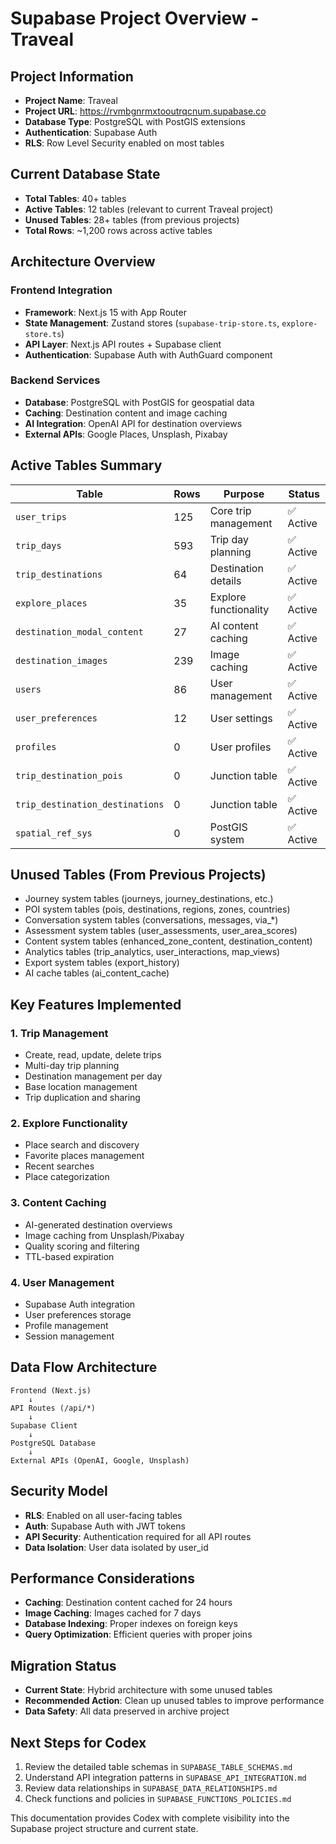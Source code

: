 # Supabase Project Overview - Traveal

## Project Information
- **Project Name**: Traveal
- **Project URL**: https://rvmbgnrmxtooutrqcnum.supabase.co
- **Database Type**: PostgreSQL with PostGIS extensions
- **Authentication**: Supabase Auth
- **RLS**: Row Level Security enabled on most tables

## Current Database State
- **Total Tables**: 40+ tables
- **Active Tables**: 12 tables (relevant to current Traveal project)
- **Unused Tables**: 28+ tables (from previous projects)
- **Total Rows**: ~1,200 rows across active tables

## Architecture Overview

### Frontend Integration
- **Framework**: Next.js 15 with App Router
- **State Management**: Zustand stores (`supabase-trip-store.ts`, `explore-store.ts`)
- **API Layer**: Next.js API routes + Supabase client
- **Authentication**: Supabase Auth with AuthGuard component

### Backend Services
- **Database**: PostgreSQL with PostGIS for geospatial data
- **Caching**: Destination content and image caching
- **AI Integration**: OpenAI API for destination overviews
- **External APIs**: Google Places, Unsplash, Pixabay

## Active Tables Summary

| Table | Rows | Purpose | Status |
|-------|------|---------|--------|
| `user_trips` | 125 | Core trip management | ✅ Active |
| `trip_days` | 593 | Trip day planning | ✅ Active |
| `trip_destinations` | 64 | Destination details | ✅ Active |
| `explore_places` | 35 | Explore functionality | ✅ Active |
| `destination_modal_content` | 27 | AI content caching | ✅ Active |
| `destination_images` | 239 | Image caching | ✅ Active |
| `users` | 86 | User management | ✅ Active |
| `user_preferences` | 12 | User settings | ✅ Active |
| `profiles` | 0 | User profiles | ✅ Active |
| `trip_destination_pois` | 0 | Junction table | ✅ Active |
| `trip_destination_destinations` | 0 | Junction table | ✅ Active |
| `spatial_ref_sys` | 0 | PostGIS system | ✅ Active |

## Unused Tables (From Previous Projects)
- Journey system tables (journeys, journey_destinations, etc.)
- POI system tables (pois, destinations, regions, zones, countries)
- Conversation system tables (conversations, messages, via_*)
- Assessment system tables (user_assessments, user_area_scores)
- Content system tables (enhanced_zone_content, destination_content)
- Analytics tables (trip_analytics, user_interactions, map_views)
- Export system tables (export_history)
- AI cache tables (ai_content_cache)

## Key Features Implemented

### 1. Trip Management
- Create, read, update, delete trips
- Multi-day trip planning
- Destination management per day
- Base location management
- Trip duplication and sharing

### 2. Explore Functionality
- Place search and discovery
- Favorite places management
- Recent searches
- Place categorization

### 3. Content Caching
- AI-generated destination overviews
- Image caching from Unsplash/Pixabay
- Quality scoring and filtering
- TTL-based expiration

### 4. User Management
- Supabase Auth integration
- User preferences storage
- Profile management
- Session management

## Data Flow Architecture

```
Frontend (Next.js) 
    ↓
API Routes (/api/*)
    ↓
Supabase Client
    ↓
PostgreSQL Database
    ↓
External APIs (OpenAI, Google, Unsplash)
```

## Security Model
- **RLS**: Enabled on all user-facing tables
- **Auth**: Supabase Auth with JWT tokens
- **API Security**: Authentication required for all API routes
- **Data Isolation**: User data isolated by user_id

## Performance Considerations
- **Caching**: Destination content cached for 24 hours
- **Image Caching**: Images cached for 7 days
- **Database Indexing**: Proper indexes on foreign keys
- **Query Optimization**: Efficient queries with proper joins

## Migration Status
- **Current State**: Hybrid architecture with some unused tables
- **Recommended Action**: Clean up unused tables to improve performance
- **Data Safety**: All data preserved in archive project

## Next Steps for Codex
1. Review the detailed table schemas in `SUPABASE_TABLE_SCHEMAS.md`
2. Understand API integration patterns in `SUPABASE_API_INTEGRATION.md`
3. Review data relationships in `SUPABASE_DATA_RELATIONSHIPS.md`
4. Check functions and policies in `SUPABASE_FUNCTIONS_POLICIES.md`

This documentation provides Codex with complete visibility into the Supabase project structure and current state.
